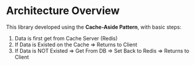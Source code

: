 # Architecture Overview
This library developed using the **Cache-Aside Pattern**, with basic steps:
1. Data is first get from Cache Server (Redis)
2. If Data is Existed on the Cache => Returns to Client
3. If Data is NOT Existed => Get From DB => Set Back to Redis => Returns to Client
